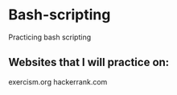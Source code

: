# Bash-scripting
Practicing bash scripting

## Websites that I will practice on:
  exercism.org
  hackerrank.com
